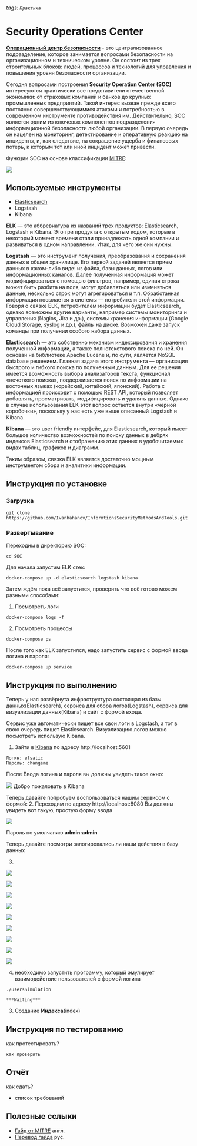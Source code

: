 ###### tags: `Практика`
# Security Operations Center
[**Операционный центр безопасности**](https://) - это централизованное подразделение, которое занимается вопросами безопасности на организационном и техническом уровне. Он состоит из трех строительных блоков: людей, процессов и технологий для управления и повышения уровня безопасности организации.

Сегодня вопросами построения **Security Operation Center (SOC)** интересуются практически все представители отечественной экономики: от страховых компаний и банков до крупных промышленных предприятий. Такой интерес вызван прежде всего постоянно совершенствующимися атаками и потребностью в современном инструменте противодействия им. Действительно, SOC является одним из ключевых компонентов подразделения информационной безопасности любой организации. В первую очередь он нацелен на мониторинг, детектирование и оперативную реакцию на инциденты, и, как следствие, на сокращение ущерба и финансовых потерь, к которым тот или иной инцидент может привести.

Функции SOC на основе классификации [MITRE](https://www.mitre.org/sites/default/files/publications/pr-13-1028-mitre-10-strategies-cyber-ops-center.pdf):

![](https://i.imgur.com/xgMuwFt.jpg)


## Используемые инструменты
* [Elasticsearch](https://ru.wikipedia.org/wiki/Elasticsearch)
* Logstash
* Kibana

**ELK** — это аббревиатура из названий трех продуктов: Elasticsearch, Logstash и Kibana. Это три продукта с открытым кодом, которые в некоторый момент времени стали принадлежать одной компании и развиваться в одном направлении. Итак, для чего же они нужны.

**Logstash** — это инструмент получения, преобразования и сохранения данных в общем хранилище. Его первой задачей является прием данных в каком-либо виде: из файла, базы данных, логов или информационных каналов. Далее полученная информация может модифицироваться с помощью фильтров, например, единая строка может быть разбита на поля, могут добавляться или изменяться данные, несколько строк могут агрегироваться и т.п. Обработанная информация посылается в системы — потребители этой информации. Говоря о связке ELK, потребителем информации будет Elasticsearch, однако возможны другие варианты, например системы мониторинга и управления (Nagios, Jira и др.), системы хранения информации (Google Cloud Storage, syslog и др.), файлы на диске. Возможен даже запуск команды при получении особого набора данных.

**Elasticsearch** — это собственно механизм индексирования и хранения полученной информации, а также полнотекстового поиска по ней. Он основан на библиотеке Apache Lucene и, по сути, является NoSQL database решением. Главная задача этого инструмента — организация быстрого и гибкого поиска по полученным данным. Для ее решения имеется возможность выбора анализаторов текста, функционал «нечеткого поиска», поддерживается поиск по информации на восточных языках (корейский, китайский, японский). Работа с информацией происходит с помощью REST API, который позволяет добавлять, просматривать, модифицировать и удалять данные. Однако в случае использования ELK этот вопрос остается внутри «черной коробочки», поскольку у нас есть уже выше описанный Logstash и Kibana.

**Kibana** — это user friendly интерфейс, для Elasticsearch, который имеет большое количество возможностей по поиску данных в дебрях индексов Elasticsearch и отображению этих данных в удобочитаемых видах  таблиц, графиков и диаграмм.

Таким образом, связка ELK является достаточно мощным инструментом сбора и аналитики информации.
## Инструкция по установке
### Загрузка
```
git clone https://github.com/Ivanhahanov/InformtionsSecurityMethodsAndTools.git
```
### Развертывание
Переходим в директорию SOC:
```shell
cd SOC
```
Для начала запустим ELK стек:
```
docker-compose up -d elasticsearch logstash kibana 
```
Затем ждём пока всё запустится, проверить что всё готово можем разными способами:
1. Посмотреть логи 
```
docker-compose logs -f
```
2. Посмотреть процессы
```
docker-compose ps
```
После того как ELK запустился, надо запустить сервис с формой ввода логина и пароля:
```
docker-compose up service
```
## Инструкция по выполнению

Теперь у нас развёрнута инфраструктура состоящая из базы данных(Elasticsearch), сервиса для сбора логов(Logstash), сервиса для визуализации данных(Kibana) и сайт c формой входа.

Сервис уже автоматически пишет все свои логи в Logstash, а тот в свою очередь пишет Elasticsearch. Визуализацию логов можно посмотреть использую Kibana.

1. Зайти в [Kibana](http://localhost:5601) по адресу http://localhost:5601

```shell
Логин: elsatic
Пароль: changeme
```
После Ввода логина и пароля вы должны увидеть такое окно:

![](https://i.imgur.com/BjkTVnb.png)
Добро пожаловать в Kibana

Теперь давайте попробуем воспользоваться нашим сервисом с формой:
2. Переходим по адресу http://localhost:8080
Вы должны увидеть вот такую, простую форму ввода

![](https://i.imgur.com/2dklWaA.png)

Пароль по умолчанию **admin:admin**

Теперь давайте посмотри залогировались ли наши действия в базу данных

3.  
![](https://i.imgur.com/1PeyjSM.png)

![](https://i.imgur.com/MuQ3Z8L.png)

![](https://i.imgur.com/ep7kWZm.png)

![](https://i.imgur.com/Aw3uHGn.png)

![](https://i.imgur.com/lTouFDP.png)

![](https://i.imgur.com/VAdNS47.png)

![](https://i.imgur.com/26CyCo3.png)

![](https://i.imgur.com/IavEBxl.png)

![](https://i.imgur.com/73LkLNI.png)



4. необходимо запустить программу, который эмулирует взаимодействие пользователей с формой логина
```
./usersSimulation

***Waiting***
```

3. Создание **Индекса**(index)

## Инструкция по тестированию
как протестировать?
```
как проверить
```
## Отчёт
как сдать?
* список требований

## Полезные сслыки
* [Гайд от MITRE](https://www.mitre.org/sites/default/files/publications/pr-13-1028-mitre-10-strategies-cyber-ops-center.pdf) англ.
* [Перевод гайда](https://rvision.pro/10-strategij-pervoklassnogo-soc-perevod-gajda-mitre/) рус.